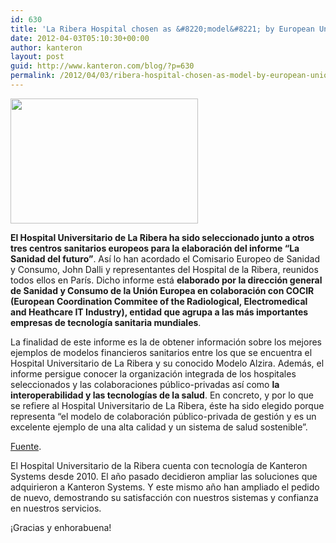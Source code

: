 ```yaml
---
id: 630
title: 'La Ribera Hospital chosen as &#8220;model&#8221; by European Union, orders more systems from Kanteron'
date: 2012-04-03T05:10:30+00:00
author: kanteron
layout: post
guid: http://www.kanteron.com/blog/?p=630
permalink: /2012/04/03/ribera-hospital-chosen-as-model-by-european-union-orders-more-systems-from-kanteron/
---
```

<img class="aligncenter" title="Alzira Hospital" src="http://www.modeloalzira.net/wp-content/uploads/2012/03/fachada-h.alzira-300x200.jpg" alt="" width="300" height="200" />

**El Hospital Universitario de La Ribera ha sido seleccionado junto a otros tres centros sanitarios europeos para la elaboración del informe “La Sanidad del futuro”**. Así lo han acordado el Comisario Europeo de Sanidad y Consumo, John Dalli y representantes del Hospital de la Ribera, reunidos todos ellos en París. Dicho informe está **elaborado por la dirección general de Sanidad y Consumo de la Unión Europea en colaboración con COCIR (European Coordination Commitee of the Radiological, Electromedical and Heathcare IT Industry), entidad que agrupa a las más importantes empresas de tecnología sanitaria mundiales**.

La finalidad de este informe es la de obtener información sobre los mejores ejemplos de modelos financieros sanitarios entre los que se encuentra el Hospital Universitario de La Ribera y su conocido Modelo Alzira. Además, el informe persigue conocer la organización integrada de los hospitales seleccionados y las colaboraciones público-privadas así como **la interoperabilidad y las tecnologías de la salud**. En concreto, y por lo que se refiere al Hospital Universitario de La Ribera, éste ha sido elegido porque representa “el modelo de colaboración público-privada de gestión y es un excelente ejemplo de una alta calidad y un sistema de salud sostenible”.

<a title="http://www.modeloalzira.net/" href="http://www.modeloalzira.net/" target="_blank">Fuente</a>.

El Hospital Universitario de la Ribera cuenta con tecnología de Kanteron Systems desde 2010. El año pasado decidieron ampliar las soluciones que adquirieron a Kanteron Systems. Y este mismo año han ampliado el pedido de nuevo, demostrando su satisfacción con nuestros sistemas y confianza en nuestros servicios.

¡Gracias y enhorabuena!